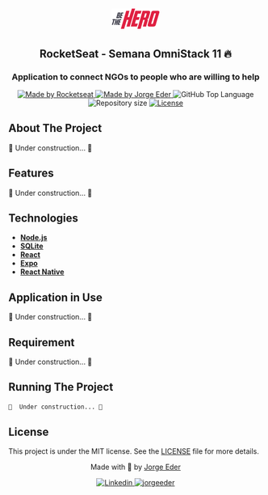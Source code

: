 <div>
  <h1 align="center"> 
    <img alt="logo be the hero" src="./docImages/logo.png">
  </h1>
  <h2 align="center"> 
  RocketSeat - Semana OmniStack 11 🔥
  </h2>
  <h3 align="center"> 
  Application to connect NGOs to people who are willing to help
  </h3>

  <p align="center">
    <a href="https://rocketseat.com.br">
      <img alt="Made by Rocketseat" src="https://img.shields.io/badge/made%20by-Rocketseat-blueviolet?style=plastic">
    </a>
    <a href="https://github.com/jorgeeder"> 
      <img alt="Made by Jorge Eder" src="https://img.shields.io/badge/solved%20by-Jorge%20Eder-blueviolet?style=plastic">
    </a>
    <img alt="GitHub Top Language" src="https://img.shields.io/github/languages/top/jorgeeder/be-the-hero?color=blue&style=plastic">
    <img alt="Repository size" src="https://img.shields.io/github/repo-size/jorgeeder/be-the-hero?style=plastic"/>
    <a href="https://opensource.org/licenses/MIT">
      <img alt="License" src="https://img.shields.io/badge/license-MIT-brightgreen?style=plastic">
    </a>
  </p>
</div>

## About The Project

🚧  Under construction... 🚧


## Features

🚧  Under construction... 🚧


## Technologies

-   **[Node.js](https://nodejs.org/)**
-   **[SQLite](https://www.sqlite.org/)**
-   **[React](https://reactjs.org/)**
-   **[Expo](https://expo.io/)**
-   **[React Native](https://reactnative.dev/)**


## Application in Use

🚧  Under construction... 🚧


## Requirement

🚧  Under construction... 🚧


## Running The Project

```bash
🚧  Under construction... 🚧
```
## License

This project is under the MIT license. See the [LICENSE](/LICENSE) file for more details.


<div align="center">
  <p> Made with 💜 by <a href="https://github.com/jorgeeder">Jorge Eder</a> </p>
  <p>
    <a href="https://www.linkedin.com/in/jorgeeder/">
      <img alt="Linkedin" src="https://img.shields.io/badge/-Jorge%20Eder-blue?style=plastic&logo=linkedin&link=https://www.linkedin.com/in/jorgeeder/">
    </a>
    <a href = "mailto:jorgeeder.dev@gmail.com">
      <img alt="jorgeeder" src="https://img.shields.io/badge/-jorgeeder.dev@gmail.com-ff512f?style=plastic&logo=Gmail&logoColor=white&link=mailto:jorgeeder.dev@gmail.com">
    </a>
  </p>
</div>